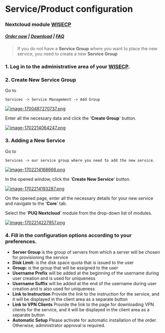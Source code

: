 # Service/Product configuration

### Nextcloud module **[WISECP](https://puqcloud.com/link.php?id=78)** 

##### [Order now](https://puqcloud.com/index.php?rp=/store/wisecp-module-nextcloud) | [Download](https://download.puqcloud.com/WISECP/Product/PUQ_WISECP-Nextcloud/) | [FAQ](https://faq.puqcloud.com/)

>If you do not have a **Service Group** where you want to place the new service, you need to create a new **Service Group**

### 1. Log in to the administrative area of your **[WISECP](https://puqcloud.com/link.php?id=78)**.

### 2. Create New Service Group
  
Go to

```
Services -> Service Management -> Add Group
```

[![image-1700487270737.png](https://doc.puq.info/uploads/images/gallery/2023-11/scaled-1680-/image-1700487270737.png)](https://doc.puq.info/uploads/images/gallery/2023-11/image-1700487270737.png)

Enter all the necessary data and click the '**Create Group**' button.

[![image-1702214064247.png](https://doc.puq.info/uploads/images/gallery/2023-12/scaled-1680-/image-1702214064247.png)](https://doc.puq.info/uploads/images/gallery/2023-12/image-1702214064247.png)

### 3. Adding a New Service  

Go to

```
Services -> our service group where you need to add the new service.
```

[![image-1702214168666.png](https://doc.puq.info/uploads/images/gallery/2023-12/scaled-1680-/image-1702214168666.png)](https://doc.puq.info/uploads/images/gallery/2023-12/image-1702214168666.png)

In the opened window, click the '**Create New Service**' button.

[![image-1702214193287.png](https://doc.puq.info/uploads/images/gallery/2023-12/scaled-1680-/image-1702214193287.png)](https://doc.puq.info/uploads/images/gallery/2023-12/image-1702214193287.png)

On the opened page, enter all the necessary details for your new service and navigate to the '**Core**' tab.  
  
Select the '**PUQ Nextcloud**' module from the drop-down list of modules.

[![image-1702214227957.png](https://doc.puq.info/uploads/images/gallery/2023-12/scaled-1680-/image-1702214227957.png)](https://doc.puq.info/uploads/images/gallery/2023-12/image-1702214227957.png)

### 4. Fill in the configuration options according to your preferences.

- **Server Group** is the group of servers from which a server will be chosen for provisioning the service
- **Disk Limit:**  is the disk space quota that is issued to the user
- **Group:** is the group that will be assigned to the user
- **Username Prefix** will be added at the beginning of the username during user creation and is used for uniqueness
- **Username Suffix** will be added at the end of the username during user creation and is also used for uniqueness
- **Link to Instruction** Provide the link to the instruction for the service, and it will be displayed in the client area as a separate button
- **Link to VPN Clients** Provide the link to the page for downloading VPN clients for the service, and it will be displayed in the client area as a separate button
- **Automatic Setup** Please activate for automatic installation of the order. Otherwise, administrator approval is required.